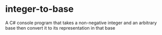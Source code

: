# integer-to-base
A C# console program that takes a non-negative integer and an arbitrary base then convert it to its representation in that base 

